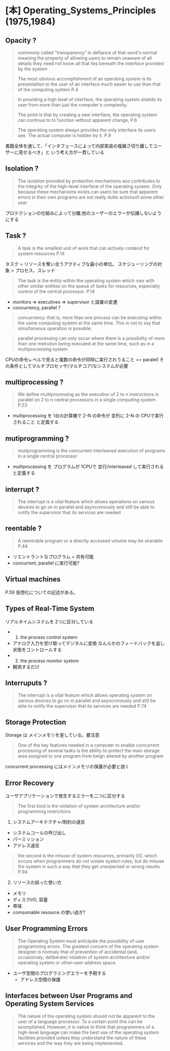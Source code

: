 # [本] Operating_Systems_Principles (1975,1984)

## Opacity ?

> commonly called "transparency" in defiance of that word's normal meaning
> the property of allowing users to remain unaware of all details they need not know
> all that lies beneath the interface provided by the system
>
> The most obvious accomplishment of an operating system is its presentation to the user
> of an interface much easier to use than that of the computing system
> P.4

> In providing a high level of interface, the operating system shields its user from
> more than just the computer's complexity.
>
> The point is that by creating a new interface, the operating system can continue to
> to function without apparent change,
> P.6

> The operating system always provides the only interface its users see. 
> The actual computer is hidden by it.
> P.9

書籍全体を通して、「インタフェースによって内部実装の複雑さ切り離してユーザーに見せるべき」と
いう考え方が一貫している

## Isolation ?

> The isolation provided by protection mechanisms aso contributes to the integrity of the
> high-level interface of the operating system. Only because these mechanisms exists can 
> users be sure that apparent errors in their own programs are not really dutto actionsof some
> other user

プロテクションの仕組みによって分離,他のユーザーのエラーが伝播しないようにする

## Task ?

> A task is the smallest unit of work that can actively contend for system resources
> P.14

タスク = リソースを奪い合うアクティブな最小の単位。
スケジューリングの対象 > プロセス、スレッド

> The task is the entity within the operating system which vies with other similar entities
> on the queue of tasks for resources, especially control of the central processor.
> P.14

* monitors => executives => supervisor と語彙の変遷
* concurrency, parallel ?

> concurrency: that is, more than one process can be executing within the same
> computing system at the same time. This is not to say that simultaneous operation
> is possible;

> parallel processing can only occur where there is a possibility of more than one
> instrution being executed at the same time, such as in a multiprocessing system

CPUの命令レベルで見ると複数の命令が同時に実行されうること == paralell
その条件としてマルチプロセッサ(マルチコア)なシステムが必要

## multiprocessing ?

> We define multiprocessing as the execution of 2 to n instructions in parallel
> on 2 to n central processors in a single computing system
> P.53

 * multiprocessing を 1台の計算機で 2-N の命令が 並列に 2-N の CPUで実行されること と定義する

## mutiprogramming ?

> mutiprogramming is the concurrent interleaved execution of programs in a single
> central processor

 * multiprocessing を プログラムが 1CPUで 並行/interleaved して実行される と定義する

## interrupt ?

> The interrupt is a vital feature which allows operations on various devices to
> go on in parallel and asyncronously and still be able to notify the supervisor
> that its services are needed

## reentable ? 

> A reentrable program or a directly accessed volume may be sharable
> P.44

 * リエントラントなプログラム = 共有可能
 * concurrent, parallel に実行可能?

## Virtual machines

P.59 仮想化についての記述がある。

## Types of Real-Time System

リアルタイムシステムを 2つに区分している

 * 1. the process control system
  * アナログ入力を受け取ってデジタルに変換 なんらかのフィードバックを返し状態をコントロールする
 * 2. the process monitor system
  * 観測するだけ

## Interruputs ?

> The interrupt is a vital feature which allows operating system on various devices to
> go on in parallel and asyncronously and still be able to notify the supervisor that
> its services are needed
> P.74

## Storage Protection

Storage は メインメモリを差している。要注意

> One of the key features needed in a computer to enable concurrent processing of
> several tasks is the ability to protect the main storage area assigned to one
> program from beign altered by another program

concurrent processing にはメインメモリの保護が必要と説く

## Error Recovery

ユーザアプリケーションで発生するエラーを二つに区分する

> The first kind is the violation of system architecture and/or programming restrictions

1. システムアーキテクチャ/制約の違反

 * システムコールの呼び出し
 * パーミッション
 * アドレス違反

> the second is the misuse of system resources, primarily I/O, which occurs when programmers
> do not violate system rules, but do misuse the system in such a way that they get unexpected
> or wrong results
> P.94

2. リソースの誤った使い方

 * メモリ
 * ディスクI/O, 容量
 * 帯域
 * comsumable resource の使い過ぎ?
 
## User Programming Errors

> The Operating System must anticipate the possibility of user programming errors. The greatest
> concern of the operating system designer is normaly that of prevention of accidental (and, occasionaly,
> deliberate) violation of system architecture and/or operating system or other-user address space.

 * ユーザ空間のプログラミングエラーを予期する
   * アドレス空間の保護

## Interfaces between User Programs and Operating System Services

> The nature of the operating system should not be apparent to the user of a language processor. To
> a certain point this can be acomplished. However, it is native to think that programmers of a high-level
> language can make the best use of the operating system facilities provided unless they understand the
> nature of these services and the way they are being implemented.

